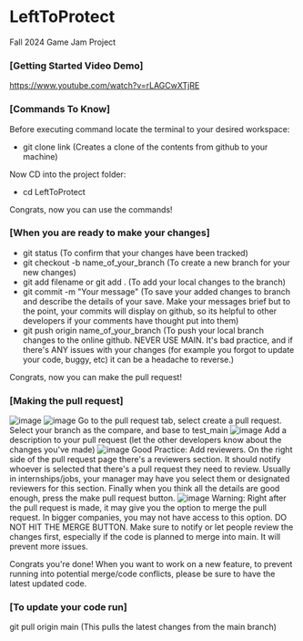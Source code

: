 # LeftToProtect 
Fall 2024 Game Jam Project

### [Getting Started Video Demo] ###
https://www.youtube.com/watch?v=rLAGCwXTjRE

### [Commands To Know] ###
Before executing command locate the terminal to your desired workspace:
- git clone link (Creates a clone of the contents from github to your machine)

Now CD into the project folder:
- cd LeftToProtect

Congrats, now you can use the commands! 

### [When you are ready to make your changes] ###
- git status (To confirm that your changes have been tracked)
- git checkout -b name_of_your_branch (To create a new branch for your new changes)
- git add filename or git add . (To add your local changes to the branch)
- git commit -m "Your message" (To save your added changes to branch and describe the details of your save. Make your messages brief but to the point, your commits will display on github, so its helpful to other developers if your comments have thought put into them)
- git push origin name_of_your_branch (To push your local branch changes to the online github. NEVER USE MAIN. It's bad practice, and if there's ANY issues with your changes (for example you forgot to update your code, buggy, etc) it can be a headache to reverse.)

Congrats, now you can make the pull request!

### [Making the pull request] ###
![image](https://github.com/user-attachments/assets/6028e928-5eaf-473c-ba5e-16969aba6bbb)
![image](https://github.com/user-attachments/assets/da3207b9-3c00-45d9-9166-d319e3beba7a)
Go to the pull request tab, select create a pull request.
Select your branch as the compare, and base to test_main
![image](https://github.com/user-attachments/assets/41b108d2-1067-433c-ada6-1bc46eaa6c83)
Add a description to your pull request (let the other developers know about the changes you've made)
![image](https://github.com/user-attachments/assets/420ab821-d670-4c84-9d11-4a04c1e541ad)
Good Practice: Add reviewers. On the right side of the pull request page there's a reviewers section. It should notify whoever is selected that there's a pull request they need to review. Usually in internships/jobs, your manager may have you select them or designated reviewers for this section.
Finally when you think all the details are good enough, press the make pull request button.
![image](https://github.com/user-attachments/assets/c7af94dd-0bcf-40df-8ce6-566d176c256b)
Warning: Right after the pull request is made, it may give you the option to merge the pull request. In bigger companies, you may not have access to this option. DO NOT HIT THE MERGE BUTTON. Make sure to notify or let people review the changes first, especially if the code is planned to merge into main. It will prevent more issues.

Congrats you're done! When you want to work on a new feature, to prevent running into potential merge/code conflicts, please be sure to have the latest updated code. 

### [To update your code run] ###
git pull origin main (This pulls the latest changes from the main branch)
